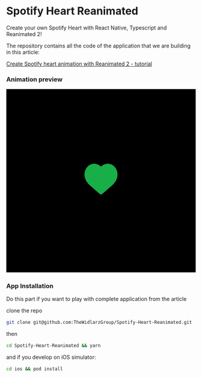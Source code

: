# Spotify Heart Reanimated

Create your own Spotify Heart with React Native, Typescript and Reanimated 2!

The repository contains all the code of the application that we are building in this article:

[Create Spotify heart animation with Reanimated 2 - tutorial](https://thewidlarzgroup.com/spotify-heart/)

### Animation preview

![Spotify Heart](./src/assets/animation.gif)

### App Installation

Do this part if you want to play with complete application from the article

clone the repo

```bash
git clone git@github.com:TheWidlarzGroup/Spotify-Heart-Reanimated.git
```

then

```bash
cd Spotify-Heart-Reanimated && yarn
```

and if you develop on iOS simulator:

```bash
cd ios && pod install
```
